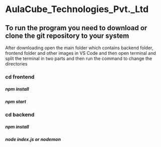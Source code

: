 # AulaCube_Technologies_Pvt._Ltd

## To run the program you need to download or clone the git repository to your system
After downloading open the main folder which contains backend folder, frontend folder and other images in VS Code and then open terminal and split the terminal in two parts and then run the command to change the directories

### cd frontend
##### npm install
##### npm start
### cd backend
##### npm install
##### node index.js or nodemon
